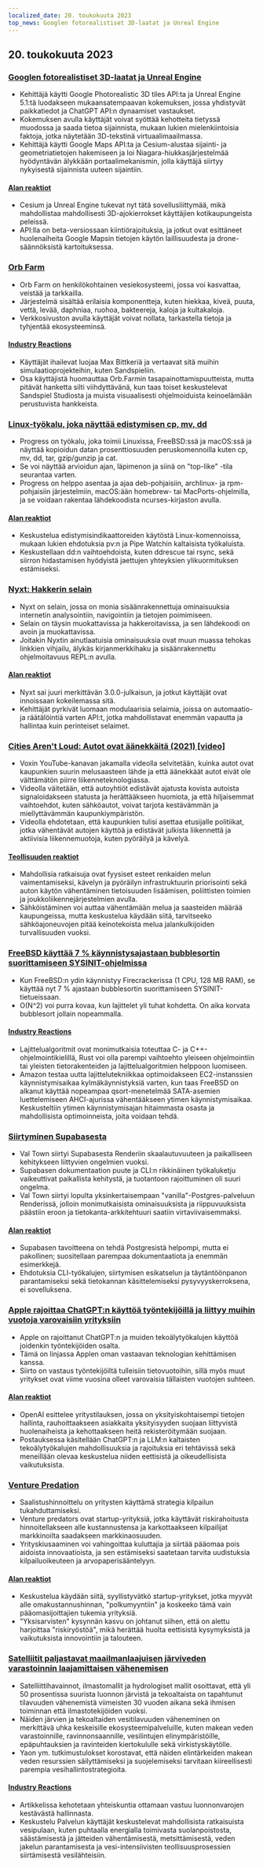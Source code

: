 ```yaml
---
localized_date: 20. toukokuuta 2023
top_news: Googlen fotorealistiset 3D-laatat ja Unreal Engine
---
```


## 20. toukokuuta 2023

### [Googlen fotorealistiset 3D-laatat ja Unreal Engine](https://nilsbakker.nl/portfolio/3d-tiles/)

- Kehittäjä käytti Google Photorealistic 3D tiles API:ta ja Unreal Engine 5.1:tä luodakseen mukaansatempaavan kokemuksen, jossa yhdistyvät paikkatiedot ja ChatGPT API:n dynaamiset vastaukset.
- Kokemuksen avulla käyttäjät voivat syöttää kehotteita tietyssä muodossa ja saada tietoa sijainnista, mukaan lukien mielenkiintoisia faktoja, jotka näytetään 3D-tekstinä virtuaalimaailmassa.
- Kehittäjä käytti Google Maps API:ta ja Cesium-alustaa sijainti- ja geometriatietojen hakemiseen ja loi Niagara-hiukkasjärjestelmää hyödyntävän älykkään portaalimekanismin, jolla käyttäjä siirtyy nykyisestä sijainnista uuteen sijaintiin.

#### [Alan reaktiot](http://news.ycombinator.com/item?id=36000631)

- Cesium ja Unreal Engine tukevat nyt tätä sovellusliittymää, mikä mahdollistaa mahdollisesti 3D-ajokierrokset käyttäjien kotikaupungeista peleissä.
- API:lla on beta-versiossaan kiintiörajoituksia, ja jotkut ovat esittäneet huolenaiheita Google Mapsin tietojen käytön laillisuudesta ja drone-säännöksistä kartoituksessa.

### [Orb Farm](https://orb.farm/)

- Orb Farm on henkilökohtainen vesiekosysteemi, jossa voi kasvattaa, veistää ja tarkkailla.
- Järjestelmä sisältää erilaisia komponentteja, kuten hiekkaa, kiveä, puuta, vettä, levää, daphniaa, ruohoa, bakteereja, kaloja ja kultakaloja.
- Verkkosivuston avulla käyttäjät voivat nollata, tarkastella tietoja ja tyhjentää ekosysteeminsä.

#### [Industry Reactions](http://news.ycombinator.com/item?id=35999835)

- Käyttäjät ihailevat luojaa Max Bittkeriä ja vertaavat sitä muihin simulaatioprojekteihin, kuten Sandspieliin.
- Osa käyttäjistä huomauttaa Orb.Farmin tasapainottamispuutteista, mutta pitävät hanketta silti viihdyttävänä, kun taas toiset keskustelevat Sandspiel Studiosta ja muista visuaalisesti ohjelmoiduista keinoelämään perustuvista hankkeista.

### [Linux-työkalu, joka näyttää edistymisen cp, mv, dd](https://github.com/Xfennec/progress)

- Progress on työkalu, joka toimii Linuxissa, FreeBSD:ssä ja macOS:ssä ja näyttää kopioidun datan prosenttiosuuden peruskomennoilla kuten cp, mv, dd, tar, gzip/gunzip ja cat.
- Se voi näyttää arvioidun ajan, läpimenon ja siinä on "top-like" -tila seurantaa varten.
- Progress on helppo asentaa ja ajaa deb-pohjaisiin, archlinux- ja rpm-pohjaisiin järjestelmiin, macOS:ään homebrew- tai MacPorts-ohjelmilla, ja se voidaan rakentaa lähdekoodista ncurses-kirjaston avulla.

#### [Alan reaktiot](http://news.ycombinator.com/item?id=36000407)

- Keskustelua edistymisindikaattoreiden käytöstä Linux-komennoissa, mukaan lukien ehdotuksia pv:n ja Pipe Watchin kaltaisista työkaluista.
- Keskustellaan dd:n vaihtoehdoista, kuten ddrescue tai rsync, sekä siirron hidastamisen hyödyistä jaettujen yhteyksien ylikuormituksen estämiseksi.

### [Nyxt: Hakkerin selain](https://nyxt.atlas.engineer/)

- Nyxt on selain, jossa on monia sisäänrakennettuja ominaisuuksia internetin analysointiin, navigointiin ja tietojen poimimiseen.
- Selain on täysin muokattavissa ja hakkeroitavissa, ja sen lähdekoodi on avoin ja muokattavissa.
- Joitakin Nyxtin ainutlaatuisia ominaisuuksia ovat muun muassa tehokas linkkien vihjailu, älykäs kirjanmerkkihaku ja sisäänrakennettu ohjelmoitavuus REPL:n avulla.

#### [Alan reaktiot](http://news.ycombinator.com/item?id=36006423)

- Nyxt sai juuri merkittävän 3.0.0-julkaisun, ja jotkut käyttäjät ovat innoissaan kokeilemassa sitä.
- Kehittäjät pyrkivät luomaan modulaarisia selaimia, joissa on automaatio- ja räätälöintiä varten API:t, jotka mahdollistavat enemmän vapautta ja hallintaa kuin perinteiset selaimet.

### [Cities Aren't Loud: Autot ovat äänekkäitä (2021) [video]](https://www.youtube.com/watch?v=CTV-wwszGw8)

- Voxin YouTube-kanavan jakamalla videolla selvitetään, kuinka autot ovat kaupunkien suurin melusaasteen lähde ja että äänekkäät autot eivät ole välttämätön piirre liikenneteknologiassa.
- Videolla väitetään, että autoyhtiöt edistävät ajatusta kovista autoista signaloidakseen statusta ja herättääkseen huomiota, ja että hiljaisemmat vaihtoehdot, kuten sähköautot, voivat tarjota kestävämmän ja miellyttävämmän kaupunkiympäristön.
- Videolla ehdotetaan, että kaupunkien tulisi asettaa etusijalle politiikat, jotka vähentävät autojen käyttöä ja edistävät julkista liikennettä ja aktiivisia liikennemuotoja, kuten pyöräilyä ja kävelyä.

#### [Teollisuuden reaktiot](http://news.ycombinator.com/item?id=35999950)

- Mahdollisia ratkaisuja ovat fyysiset esteet renkaiden melun vaimentamiseksi, kävelyn ja pyöräilyn infrastruktuurin priorisointi sekä auton käytön vähentäminen tietoisuuden lisäämisen, poliittisten toimien ja joukkoliikennejärjestelmien avulla.
- Sähköistäminen voi auttaa vähentämään melua ja saasteiden määrää kaupungeissa, mutta keskustelua käydään siitä, tarvitseeko sähköajoneuvojen pitää keinotekoista melua jalankulkijoiden turvallisuuden vuoksi.

### [FreeBSD käyttää 7 % käynnistysajastaan bubblesortin suorittamiseen SYSINIT-ohjelmissa](https://twitter.com/cperciva/status/1659558311920914432)

- Kun FreeBSD:n ydin käynnistyy Firecrackerissa (1 CPU, 128 MB RAM), se käyttää nyt 7 % ajastaan bubblesortin suorittamiseen SYSINIT-tietueissaan.
- O(N^2) voi purra kovaa, kun lajittelet yli tuhat kohdetta. On aika korvata bubblesort jollain nopeammalla.

#### [Industry Reactions](http://news.ycombinator.com/item?id=36002574)

- Lajittelualgoritmit ovat monimutkaisia toteuttaa C- ja C++-ohjelmointikielillä, Rust voi olla parempi vaihtoehto yleiseen ohjelmointiin tai yleisten tietorakenteiden ja lajittelualgoritmien helppoon luomiseen.
- Amazon testaa uutta lajittelutekniikkaa optimoidakseen EC2-instanssien käynnistymisaikaa kylmäkäynnistyksiä varten, kun taas FreeBSD on alkanut käyttää nopeampaa qsort-menetelmää SATA-asemien luettelemiseen AHCI-ajurissa vähentääkseen ytimen käynnistymisaikaa. Keskusteltiin ytimen käynnistymisajan hitaimmasta osasta ja mahdollisista optimoinneista, joita voidaan tehdä.

### [Siirtyminen Supabasesta](https://blog.val.town/blog/migrating-from-supabase)

- Val Town siirtyi Supabasesta Renderiin skaalautuvuuteen ja paikalliseen kehitykseen liittyvien ongelmien vuoksi.
- Supabasen dokumentaation puute ja CLI:n rikkinäinen työkaluketju vaikeuttivat paikallista kehitystä, ja tuotantoon rajoittuminen oli suuri ongelma.
- Val Town siirtyi lopulta yksinkertaisempaan "vanilla"-Postgres-palveluun Renderissä, jolloin monimutkaisista ominaisuuksista ja riippuvuuksista päästiin eroon ja tietokanta-arkkitehtuuri saatiin virtaviivaisemmaksi.

#### [Alan reaktiot](http://news.ycombinator.com/item?id=36004925)

- Supabasen tavoitteena on tehdä Postgresistä helpompi, mutta ei pakollinen; suositellaan parempaa dokumentaatiota ja enemmän esimerkkejä.
- Ehdotuksia CLI-työkalujen, siirtymisen esikatselun ja täytäntöönpanon parantamiseksi sekä tietokannan käsittelemiseksi pysyvyyskerroksena, ei sovelluksena.

### [Apple rajoittaa ChatGPT:n käyttöä työntekijöillä ja liittyy muihin vuotoja varovaisiin yrityksiin](https://www.wsj.com/articles/apple-restricts-use-of-chatgpt-joining-other-companies-wary-of-leaks-d44d7d34)

- Apple on rajoittanut ChatGPT:n ja muiden tekoälytyökalujen käyttöä joidenkin työntekijöiden osalta.
- Tämä on linjassa Applen oman vastaavan teknologian kehittämisen kanssa.
- Siirto on vastaus työntekijöiltä tulleisiin tietovuotoihin, sillä myös muut yritykset ovat viime vuosina olleet varovaisia tällaisten vuotojen suhteen.

#### [Alan reaktiot](http://news.ycombinator.com/item?id=36000079)

- OpenAI esittelee yritystilauksen, jossa on yksityiskohtaisempi tietojen hallinta, rauhoittaakseen asiakkaita yksityisyyden suojaan liittyvistä huolenaiheista ja kehottaakseen heitä rekisteröitymään suojaan.
- Postauksessa käsitellään ChatGPT:n ja LLM:n kaltaisten tekoälytyökalujen mahdollisuuksia ja rajoituksia eri tehtävissä sekä meneillään olevaa keskustelua niiden eettisistä ja oikeudellisista vaikutuksista.

### [Venture Predation](https://papers.ssrn.com/sol3/papers.cfm?abstract_id=4437360)

- Saalistushinnoittelu on yritysten käyttämä strategia kilpailun tukahduttamiseksi.
- Venture predators ovat startup-yrityksiä, jotka käyttävät riskirahoitusta hinnoitellakseen alle kustannustensa ja karkottaakseen kilpailijat markkinoilta saadakseen markkinaosuuden.
- Yrityskiusaaminen voi vahingoittaa kuluttajia ja siirtää pääomaa pois aidoista innovaatioista, ja sen estämiseksi saatetaan tarvita uudistuksia kilpailuoikeuteen ja arvopaperisääntelyyn.

#### [Alan reaktiot](http://news.ycombinator.com/item?id=36003096)

- Keskustelua käydään siitä, syyllistyvätkö startup-yritykset, jotka myyvät alle omakustannushinnan, "polkumyyntiin" ja koskeeko tämä vain pääomasijoittajien tukemia yrityksiä.
- "Yksisarvisten" kysynnän kasvu on johtanut siihen, että on alettu harjoittaa "riskiryöstöä", mikä herättää huolta eettisistä kysymyksistä ja vaikutuksista innovointiin ja talouteen.

### [Satelliitit paljastavat maailmanlaajuisen järviveden varastoinnin laajamittaisen vähenemisen](https://www.science.org/doi/10.1126/science.abo2812)

- Satelliittihavainnot, ilmastomallit ja hydrologiset mallit osoittavat, että yli 50 prosentissa suurista luonnon järvistä ja tekoaltaista on tapahtunut tilavuuden vähenemistä viimeisten 30 vuoden aikana sekä ihmisen toiminnan että ilmastotekijöiden vuoksi.
- Näiden järvien ja tekoaltaiden vesitilavuuden väheneminen on merkittävä uhka keskeisille ekosysteemipalveluille, kuten makean veden varastoinnille, ravinnonsaannille, vesilintujen elinympäristöille, epäpuhtauksien ja ravinteiden kiertokululle sekä virkistyskäytölle.
- Yaon ym. tutkimustulokset korostavat, että näiden elintärkeiden makean veden resurssien säilyttämiseksi ja suojelemiseksi tarvitaan kiireellisesti parempia vesihallintostrategioita.

#### [Industry Reactions](http://news.ycombinator.com/item?id=35999438)

- Artikkelissa kehotetaan yhteiskuntia ottamaan vastuu luonnonvarojen kestävästä hallinnasta.
- Keskustelu Palvelun käyttäjät keskustelevat mahdollisista ratkaisuista vesipulaan, kuten puhtaalla energialla toimivasta suolanpoistosta, säästämisestä ja jätteiden vähentämisestä, metsittämisestä, veden jakelun parantamisesta ja vesi-intensiivisten teollisuusprosessien siirtämisestä vesilähteisiin.

